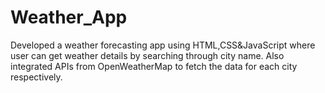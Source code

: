 # Weather_App
Developed a weather forecasting app using HTML,CSS&amp;JavaScript where user can get weather details by searching through city name. Also integrated APIs from OpenWeatherMap to fetch the data for each city respectively.
